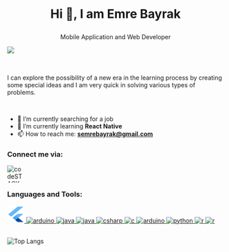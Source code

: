 #   <p align="center"> Hi 👋, I am Emre Bayrak</p>
   <p align="center">Mobile Application and Web Developer</p>
   
   

   ![](https://komarev.com/ghpvc/?username=semrebayrak&color=blue)

 

</br>

I can explore the possibility of a new era in the learning process by creating some special ideas and I am very quick in solving various types of problems.

</br>





<!--
[![Anurag's GitHub stats](https://github-readme-stats.vercel.app/api?username=semrebayrak)](https://github.com/anuraghazra/github-readme-stats)
**semrebayrak/semrebayrak** is a ✨ _special_ ✨ repository because its `README.md` (this file) appears on your GitHub profile.
-->


- 🔭 I’m currently searching for a job
- 🌱 I’m currently learning **React Native**
- 📫 How to reach me: **semrebayrak@gmail.com**


### Connect me via:

[<img align="left" alt="codeSTACKr.com" height="40" width="40" src="https://user-images.githubusercontent.com/56845182/134655810-01935105-90cc-40eb-878a-c75c3e109ab7.png" />][linkedin]
<br />
<br />

<h3 align="left">Languages and Tools:</h3>
<p align="left"> 
<a href="https://flutter.dev/"><img src="https://raw.githubusercontent.com/dnfield/flutter_svg/7d374d7107561cbd906d7c0ca26fef02cc01e7c8/example/assets/flutter_logo.svg?sanitize=true" alt="flutter" width="40" height="40"/> </a>   
<a href="https://www.reactjs.org/"><img src="https://reactnative.dev/img/header_logo.svg" alt="arduino" width="40" height="40"/> </a>   
<a href="https://www.java.com/tr/"><img src="https://logoeps.com/wp-content/uploads/2011/06/java-logo-vector.png" alt="java" width="40" height="40"/> </a>   
<a href="https://unity.com/"><img src="https://www.ybsciler.com/styles/xengentr_ikon/Unity.png" alt="java" width="40" height="40"/> </a>  
<a href="https://docs.microsoft.com/tr-tr/dotnet/csharp/"><img src="https://static.cdnlogo.com/logos/c/27/c.svg" alt="csharp" width="40" height="40"/> </a>   
<a href="https://en.wikipedia.org/wiki/C_(programming_language)"><img src="https://upload.wikimedia.org/wikipedia/commons/thumb/1/18/C_Programming_Language.svg/1200px-C_Programming_Language.svg.png" alt="c" width="40" height="40"/> </a>    
<a href="https://www.arduino.cc/"><img src="https://cdn.worldvectorlogo.com/logos/arduino-1.svg" alt="arduino" width="40" height="40"/> </a>   
<a href="https://www.python.org/"><img src="https://upload.wikimedia.org/wikipedia/commons/thumb/c/c3/Python-logo-notext.svg/2048px-Python-logo-notext.svg.png" alt="python" width="40" height="40"/> </a>   
<a href="https://www.r-project.org/"><img src="https://stamsgroup.com/wp-content/uploads/2020/08/R.programming.png" alt="r" width="40" height="40"/> </a>     
<a href="https://git-scm.com/"><img src="https://git-scm.com/images/logos/downloads/Git-Icon-1788C.png" alt="r" width="40" height="40"/> </a>     
   
   
<br />
<br />
  
![Top Langs](https://github-readme-stats.vercel.app/api/top-langs/?username=semrebayrak&layout=compact)   

[linkedin]: https://linkedin.com/in/semrebayrak
[myrepository]: https://github.com/semrebayrak?tab=repositories
